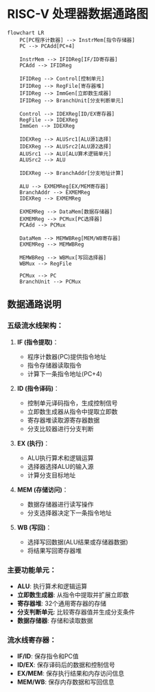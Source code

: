 # RISC-V 处理器数据通路图

```mermaid
flowchart LR
    PC[PC程序计数器] --> InstrMem[指令存储器]
    PC --> PCAdd[PC+4]
    
    InstrMem --> IFIDReg[IF/ID寄存器]
    PCAdd --> IFIDReg
    
    IFIDReg --> Control[控制单元]
    IFIDReg --> RegFile[寄存器堆]
    IFIDReg --> ImmGen[立即数生成器]
    IFIDReg --> BranchUnit[分支判断单元]
    
    Control --> IDEXReg[ID/EX寄存器]
    RegFile --> IDEXReg
    ImmGen --> IDEXReg
    
    IDEXReg --> ALUSrc1[ALU源1选择]
    IDEXReg --> ALUSrc2[ALU源2选择]
    ALUSrc1 --> ALU[ALU算术逻辑单元]
    ALUSrc2 --> ALU
    
    IDEXReg --> BranchAddr[分支地址计算]
    
    ALU --> EXMEMReg[EX/MEM寄存器]
    BranchAddr --> EXMEMReg
    IDEXReg --> EXMEMReg
    
    EXMEMReg --> DataMem[数据存储器]
    EXMEMReg --> PCMux[PC选择器]
    PCAdd --> PCMux
    
    DataMem --> MEMWBReg[MEM/WB寄存器]
    EXMEMReg --> MEMWBReg
    
    MEMWBReg --> WBMux[写回选择器]
    WBMux --> RegFile
    
    PCMux --> PC
    BranchUnit --> PCMux
```

## 数据通路说明

### 五级流水线架构：

1. **IF (指令提取)**：
   - 程序计数器(PC)提供指令地址
   - 指令存储器读取指令
   - 计算下一条指令地址(PC+4)

2. **ID (指令译码)**：
   - 控制单元译码指令，生成控制信号
   - 立即数生成器从指令中提取立即数
   - 寄存器堆读取源寄存器数据
   - 分支比较器进行分支判断

3. **EX (执行)**：
   - ALU执行算术和逻辑运算
   - 选择器选择ALU的输入源
   - 计算分支目标地址

4. **MEM (存储访问)**：
   - 数据存储器进行读写操作
   - 分支选择器决定下一条指令地址

5. **WB (写回)**：
   - 选择写回数据(ALU结果或存储器数据)
   - 将结果写回寄存器堆

### 主要功能单元：

- **ALU**: 执行算术和逻辑运算
- **立即数生成器**: 从指令中提取并扩展立即数
- **寄存器堆**: 32个通用寄存器的存储
- **分支判断单元**: 比较寄存器值并生成分支条件
- **数据存储器**: 存储和读取数据

### 流水线寄存器：
- **IF/ID**: 保存指令和PC值
- **ID/EX**: 保存译码后的数据和控制信号
- **EX/MEM**: 保存执行结果和内存访问信息
- **MEM/WB**: 保存内存数据和写回信息